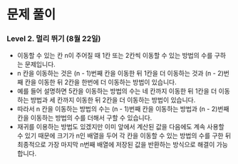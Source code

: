 # 문제 풀이

### Level 2. 멀리 뛰기 (8월 22일)
- 이동할 수 있는 칸 n이 주어질 때 1칸 또는 2칸씩 이동할 수 있는 방법의 수를 구하는 문제입니다.
- n 칸을 이동하는 것은 (n - 1)번째 칸을 이동한 뒤 1칸을 더 이동하는 것과 (n - 2)번째 칸을 이동한 뒤 2칸을 한번에 더 이동하는 방법이 있습니다.
- 예를 들어 설명하면 5칸을 이동하는 방법의 수는 네 칸까지 이동한 뒤 1칸을 더 이동하는 방법과 세 칸까지 이동한 뒤 2칸을 더 이동하는 방법이 있습니다.
- 따라서 n 칸을 이동하는 방법의 수는 (n - 1)번째 칸을 이동하는 방법과 (n - 2)번째 칸을 이동하는 방법의 수를 더해서 구할 수 있습니다.
- 재귀를 이용하는 방법도 있겠지만 이미 앞에서 계산된 값을 다음에도 계속 사용할 수 있기 때문에 크기가 n인 배열을 두어 각 칸을 이동할 수 있는 방법의 수를 구한 뒤 최종적으로 가장 마지막 n번째 배열에 저장된 값을 반환하는 방식으로 해결이 가능합니다.